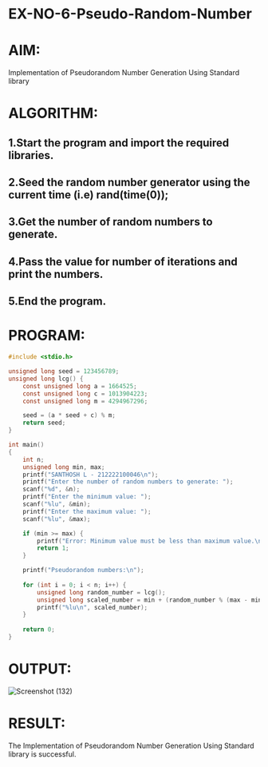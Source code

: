 # EX-NO-6-Pseudo-Random-Number

# AIM: 

Implementation of Pseudorandom Number Generation Using Standard library

# ALGORITHM:

## 1.Start the program and import the required libraries.
## 2.Seed the random number generator using the current time (i.e) rand(time(0));
## 3.Get the number of random numbers to generate.
## 4.Pass the value for number of iterations and print the numbers.
## 5.End the program.

# PROGRAM:
```c
#include <stdio.h>

unsigned long seed = 123456789; 
unsigned long lcg() {
    const unsigned long a = 1664525; 
    const unsigned long c = 1013904223; 
    const unsigned long m = 4294967296; 

    seed = (a * seed + c) % m; 
    return seed; 
}

int main()
{
    int n; 
    unsigned long min, max;
    printf("SANTHOSH L - 212222100046\n"); 
    printf("Enter the number of random numbers to generate: ");
    scanf("%d", &n);
    printf("Enter the minimum value: ");
    scanf("%lu", &min);
    printf("Enter the maximum value: ");
    scanf("%lu", &max);

    if (min >= max) {
        printf("Error: Minimum value must be less than maximum value.\n");
        return 1;
    }

    printf("Pseudorandom numbers:\n");
    
    for (int i = 0; i < n; i++) {
        unsigned long random_number = lcg(); 
        unsigned long scaled_number = min + (random_number % (max - min + 1));
        printf("%lu\n", scaled_number);
    }
    
    return 0;
}
```
# OUTPUT:
![Screenshot (132)](https://github.com/user-attachments/assets/5a56f4cf-282e-4ca9-b7ff-e8a3a2e43764)


# RESULT:
The Implementation of Pseudorandom Number Generation Using Standard library is successful.
